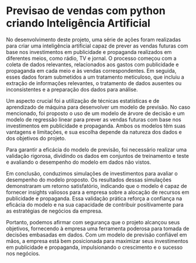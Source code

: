 # Previsao de vendas com python criando Inteligência Artificial

No desenvolvimento deste projeto, uma série de ações foram realizadas para criar uma inteligência artificial capaz de prever as vendas futuras com base nos investimentos em publicidade e propaganda realizados em diferentes meios, como rádio, TV e jornal. O processo começou com a coleta de dados relevantes, relacionados aos gastos com publicidade e propaganda em cada meio e às vendas correspondentes. Em seguida, esses dados foram submetidos a um tratamento meticuloso, que incluiu a extração de informações relevantes, o tratamento de dados ausentes ou inconsistentes e a preparação dos dados para análise.

Um aspecto crucial foi a utilização de técnicas estatísticas e de aprendizado de máquina para desenvolver um modelo de previsão. No caso mencionado, foi proposto o uso de um modelo de árvore de decisão e um modelo de regressão linear para prever as vendas futuras com base nos investimentos em publicidade e propaganda. Ambos os modelos têm suas vantagens e limitações, e sua escolha depende da natureza dos dados e dos objetivos do projeto.

Para garantir a eficácia do modelo de previsão, foi necessário realizar uma validação rigorosa, dividindo os dados em conjuntos de treinamento e teste e avaliando o desempenho do modelo em dados não vistos. 

Em conclusão, conduzimos simulações de investimentos para avaliar o desempenho do modelo proposto. Os resultados dessas simulações demonstraram um retorno satisfatório, indicando que o modelo é capaz de fornecer insights valiosos para a empresa sobre a alocação de recursos em publicidade e propaganda. Essa validação prática reforça a confiança na eficácia do modelo e na sua capacidade de contribuir positivamente para as estratégias de negócios da empresa.

Portanto, podemos afirmar com segurança que o projeto alcançou seus objetivos, fornecendo à empresa uma ferramenta poderosa para tomada de decisões embasadas em dados. Com um modelo de previsão confiável em mãos, a empresa está bem posicionada para maximizar seus investimentos em publicidade e propaganda, impulsionando o crescimento e o sucesso nos negócios.
